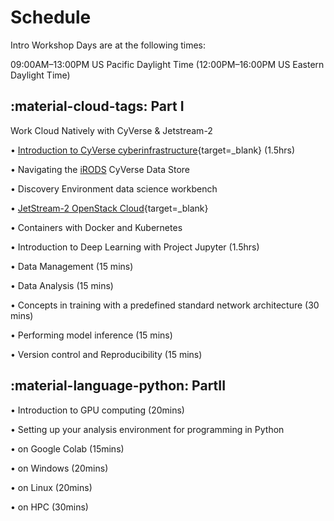 # Schedule

Intro Workshop Days are at the following times: 

09:00AM–13:00PM  US Pacific Daylight Time (12:00PM–16:00PM US Eastern Daylight Time)

## :material-cloud-tags: Part I 

Work Cloud Natively with CyVerse & Jetstream-2

• [Introduction to CyVerse cyberinfrastructure](https://learning.cyverse.org){target=_blank} (1.5hrs)

• Navigating the [iRODS](https://irods.org) CyVerse Data Store

• Discovery Environment data science workbench

• [JetStream-2 OpenStack Cloud](https://jetstream-cloud.org/){target=_blank}

• Containers with Docker and Kubernetes

• Introduction to Deep Learning with Project Jupyter (1.5hrs)

• Data Management (15 mins)

• Data Analysis (15 mins)

• Concepts in training with a predefined standard network architecture (30 mins)

• Performing model inference (15 mins)

• Version control and Reproducibility (15 mins)

## :material-language-python: PartII

• Introduction to GPU computing (20mins)

• Setting up your analysis environment for programming in Python

• on Google Colab (15mins)

• on Windows (20mins)

• on Linux (20mins)

• on HPC (30mins)